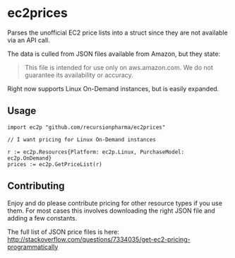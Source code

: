 # ec2prices
Parses the unofficial EC2 price lists into a struct since they are not available via an API call.

The data is culled from JSON files available from Amazon, but they state:
> This file is intended for use only on aws.amazon.com. We do not guarantee its availability or accuracy.

Right now supports Linux On-Demand instances, but is easily expanded.

## Usage

```
import ec2p "github.com/recursionpharma/ec2prices"

// I want pricing for Linux On-Demand instances

r := ec2p.Resources{Platform: ec2p.Linux, PurchaseModel: ec2p.OnDemand}
prices := ec2p.GetPriceList(r)
```

## Contributing

Enjoy and do please contribute pricing for other resource types if you use
them. For most cases this involves downloading the right JSON file and adding
a few constants.

The full list of JSON price files is here: http://stackoverflow.com/questions/7334035/get-ec2-pricing-programmatically
